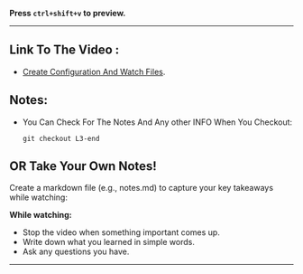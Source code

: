 **Press `ctrl+shift+v` to preview.**

---

## Link To The Video :

- [Create Configuration And Watch Files](https://www.youtube.com/watch?v=CSll1rsRPOI&list=PLDoPjvoNmBAy532K9M_fjiAmrJ0gkCyLJ&index=3).

## Notes:

- You Can Check For The Notes And Any other INFO When You Checkout:

  ```git
  git checkout L3-end
  ```

## OR Take Your Own Notes!

Create a markdown file (e.g., notes.md) to capture your key takeaways while watching:

**While watching:**

- Stop the video when something important comes up.
- Write down what you learned in simple words.
- Ask any questions you have.

---
